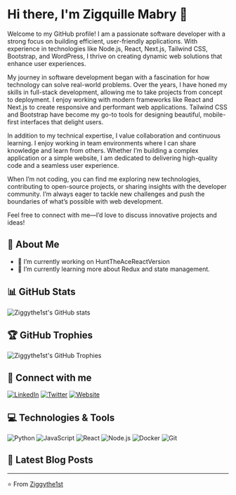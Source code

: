 # Hi there, I'm Zigquille Mabry  👋

Welcome to my GitHub profile! I am a passionate software developer with a strong focus on building efficient, user-friendly applications. With experience in technologies like Node.js, React, Next.js, Tailwind CSS, Bootstrap, and WordPress, I thrive on creating dynamic web solutions that enhance user experiences.

My journey in software development began with a fascination for how technology can solve real-world problems. Over the years, I have honed my skills in full-stack development, allowing me to take projects from concept to deployment. I enjoy working with modern frameworks like React and Next.js to create responsive and performant web applications. Tailwind CSS and Bootstrap have become my go-to tools for designing beautiful, mobile-first interfaces that delight users.

In addition to my technical expertise, I value collaboration and continuous learning. I enjoy working in team environments where I can share knowledge and learn from others. Whether I’m building a complex application or a simple website, I am dedicated to delivering high-quality code and a seamless user experience.

When I’m not coding, you can find me exploring new technologies, contributing to open-source projects, or sharing insights with the developer community. I’m always eager to tackle new challenges and push the boundaries of what’s possible with web development.

Feel free to connect with me—I’d love to discuss innovative projects and ideas!

## 🚀 About Me

- 🔭 I’m currently working on HuntTheAceReactVersion
- 🌱 I’m currently learning more about Redux and state management. 

## 📊 GitHub Stats

![Ziggythe1st's GitHub stats](https://github-readme-stats.vercel.app/api?username=Ziggythe1st&show_icons=true&theme=radical)

## 🏆 GitHub Trophies

![Ziggythe1st's GitHub Trophies](https://github-profile-trophy.vercel.app/?username=Ziggythe1st&theme=radical)

## 🔗 Connect with me

[![LinkedIn](https://img.shields.io/badge/LinkedIn-000?style=for-the-badge&logo=linkedin&logoColor=0A66C2)](https://www.linkedin.com/in/your-profile)
[![Twitter](https://img.shields.io/badge/Twitter-000?style=for-the-badge&logo=twitter&logoColor=1DA1F2)](https://twitter.com/your-profile)
[![Website](https://img.shields.io/badge/Website-000?style=for-the-badge&logo=google-chrome&logoColor=white)](https://your-website.com)

## 💻 Technologies & Tools

![Python](https://img.shields.io/badge/-Python-black?style=flat-square&logo=python)
![JavaScript](https://img.shields.io/badge/-JavaScript-black?style=flat-square&logo=javascript)
![React](https://img.shields.io/badge/-React-black?style=flat-square&logo=react)
![Node.js](https://img.shields.io/badge/-Node.js-black?style=flat-square&logo=node.js)
![Docker](https://img.shields.io/badge/-Docker-black?style=flat-square&logo=docker)
![Git](https://img.shields.io/badge/-Git-black?style=flat-square&logo=git)

## 📝 Latest Blog Posts

<!-- BLOG-POST-LIST:START -->
<!-- BLOG-POST-LIST:END -->

---

⭐️ From [Ziggythe1st](https://github.com/Ziggythe1st)
